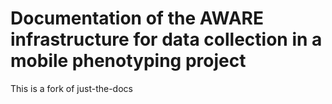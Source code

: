 # Documentation of the AWARE infrastructure for data collection in a mobile phenotyping project
This is a fork of just-the-docs